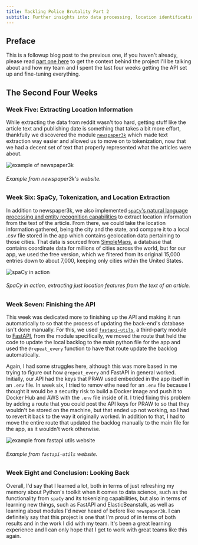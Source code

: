 ```yaml
---
title: Tackling Police Brutality Part 2
subtitle: Further insights into data processing, location identification, and NLP
---
```


## Preface

This is a followup blog post to the previous one, if you haven't already, please read [part one here](https://zacharyluck.github.io/2020-08-24-Processing-Reddit-Data-to-Tackle-Police-Brutality/) to get the context behind the project I'll be talking about and how my team and I spent the last four weeks getting the API set up and fine-tuning everything.

## The Second Four Weeks

### Week Five: Extracting Location Information

While extracting the data from reddit wasn't too hard, getting stuff like the article text and publishing date is something that takes a bit more effort, thankfully we discovered the module [`newspaper3k`](https://newspaper.readthedocs.io/en/latest/) which made text extraction way easier and allowed us to move on to tokenization, now that we had a decent set of text that properly represented what the articles were about.

![example of newspaper3k](https://i.imgur.com/Vvap8xq.png)

###### Example from newspaper3k's website.

### Week Six: SpaCy, Tokenization, and Location Extraction

In addition to newspaper3k, we also implemented [`spaCy`'s natural language processing and entity recognition capabilities](https://spacy.io/usage/linguistic-features) to extract location information from the text of the article. From there, we could take the location information gathered, being the city and the state, and compare it to a local .csv file stored in the app which contains geolocation data pertaining to those cities. That data is sourced from [SimpleMaps](https://simplemaps.com/data/world-cities), a database that contains coordinate data for millions of cities across the world, but for our app, we used the free version, which we filtered from its original 15,000 entries down to about 7,000, keeping only cities within the United States.

![spaCy in action](https://i.imgur.com/eYvcswq.png)

###### SpaCy in action, extracting just location features from the text of an article.

### Week Seven: Finishing the API

This week was dedicated more to finishing up the API and making it run automatically to so that the process of updating the back-end's database isn't done manually. For this, we used [`fastapi-utils`](https://fastapi-utils.davidmontague.xyz/), a third-party module to [FastAPI](https://fastapi.tiangolo.com/), from the module specifically, we moved the route that held the code to update the local backlog to the main python file for the app and used the `@repeat_every` function to have that route update the backlog automatically.

Again, I had some struggles here, although this was more based in me trying to figure out how `@repeat_every` and FastAPI in general worked. Initially, our API had the keys that PRAW used embedded in the app itself in an `.env` file. In week six, I tried to remov ethe need for an `.env` file because I thought it would be a security risk to build a Docker image and push it to Docker Hub and AWS with the `.env` file inside of it. I tried fixing this problem by adding a route that you could post the API keys for PRAW to so that they wouldn't be stored on the machine, but that ended up not working, so I had to revert it back to the way it originally worked. In addition to that, I had to move the entire route that updated the backlog manually to the main file for the app, as it wouldn't work otherwise.

![example from fastapi utils website](https://i.imgur.com/KLhZ0cd.png)

###### Example from `fastapi-utils` website.

### Week Eight and Conclusion: Looking Back

Overall, I'd say that I learned a lot, both in terms of just refreshing my memory about Python's toolkit when it comes to data science, such as the functionality from `spaCy` and its tokenizing capabilities, but also in terms of learning new things, such as FastAPI and ElasticBeanstalk, as well as learning about modules I'd never heard of before like `newspaper3k`. I can definitely say that this project is one that I'm proud of in terms of both results and in the work I did with my team. It's been a great learning experience and I can only hope that I get to work with great teams like this again.
